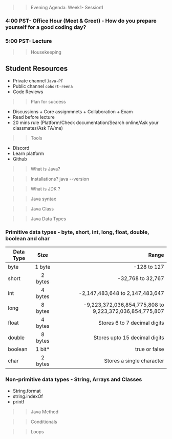 >> Evening Agenda:  Week1- Session1 
### 4:00 PST-  Office Hour (Meet & Greet) - How do you prepare yourself for a good coding day?
### 5:00 PST-  Lecture
>> Housekeeping 
## Student Resources
* Private channel `Java-PT`
* Public channel `cohort-reena` 
* Code Reviews 
>> Plan for success
* Discussions  + Core assignmnets  +  Collaboration + Exam
* Read before lecture 
* 20 mins rule (Platform/Check documentation/Search online/Ask your classmates/Ask TA/me)
>> Tools
* Discord
* Learn platform
* Github
>> What is Java? 

>> Installations? java --version

>> What is JDK ?

>> Java syntax

>> Java Class

>>Java Data Types
### Primitive data types -  byte, short, int, long, float, double, boolean and char
| Data Type   |      Size      |  Range |
|----------|:-------------:|------:|
| byte      | 1 byte  | -128 to 127             |
| short     | 2 bytes | -32,768 to 32,767       |
| int       | 4 bytes | -2,147,483,648 to 2,147,483,647      |
| long      | 8 bytes | -9,223,372,036,854,775,808 to 9,223,372,036,854,775,807        |
| float     | 4 bytes |  Stores 6 to 7 decimal digits      |
| double    | 8 bytes |  Stores upto 15 decimal digits      |
| boolean   | 1 bit*  | true or false           |
| char      | 2 bytes | Stores a single character  |


### Non-primitive data types - String, Arrays and Classes
- String.format
- string.indexOf
- printf

>> Java Method

>> Conditionals 

>> Loops 





